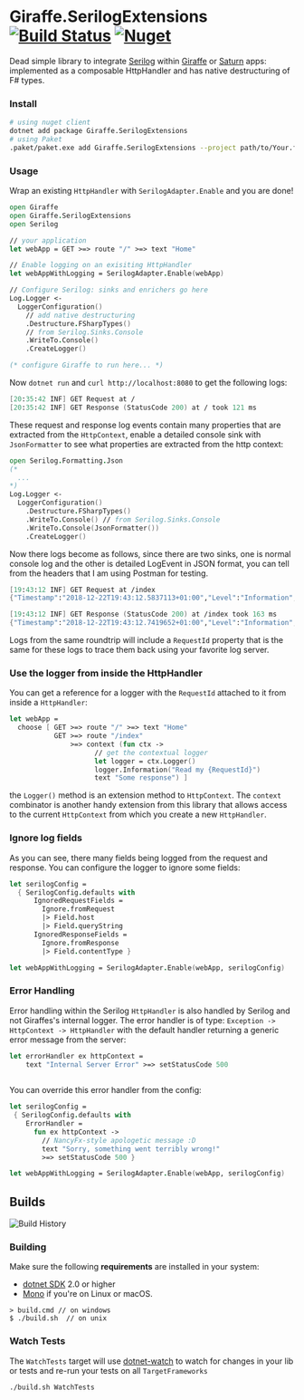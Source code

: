 # Giraffe.SerilogExtensions [![Build Status](https://travis-ci.org/Zaid-Ajaj/Giraffe.SerilogExtensions.svg?branch=master)](https://travis-ci.org/Zaid-Ajaj/Giraffe.SerilogExtensions) [![Nuget](https://img.shields.io/nuget/v/Giraffe.SerilogExtensions.svg?colorB=green)](https://www.nuget.org/packages/Giraffe.SerilogExtensions)

Dead simple library to integrate [Serilog](https://github.com/serilog/serilog) within [Giraffe](https://github.com/giraffe-fsharp/Giraffe) or [Saturn](https://github.com/SaturnFramework/Saturn) apps: implemented as a composable HttpHandler and has native destructuring of F# types.

### Install
```bash
# using nuget client
dotnet add package Giraffe.SerilogExtensions
# using Paket
.paket/paket.exe add Giraffe.SerilogExtensions --project path/to/Your.fsproj
```

### Usage
Wrap an existing `HttpHandler` with `SerilogAdapter.Enable` and you are done!
```fs
open Giraffe
open Giraffe.SerilogExtensions
open Serilog 

// your application
let webApp = GET >=> route "/" >=> text "Home"

// Enable logging on an exisiting HttpHandler 
let webAppWithLogging = SerilogAdapter.Enable(webApp)

// Configure Serilog: sinks and enrichers go here
Log.Logger <- 
  LoggerConfiguration()
    // add native destructuring
    .Destructure.FSharpTypes()
    // from Serilog.Sinks.Console
    .WriteTo.Console() 
    .CreateLogger() 

(* configure Giraffe to run here... *)
```
Now `dotnet run` and `curl http://localhost:8080` to get the following logs:
```fs
[20:35:42 INF] GET Request at /
[20:35:42 INF] GET Response (StatusCode 200) at / took 121 ms
```
These request and response log events contain many properties that are extracted from the `HttpContext`, enable a detailed console sink with `JsonFormatter` to see what properties are extracted from the http context:
```fs
open Serilog.Formatting.Json
(*
  ...
*)
Log.Logger <- 
  LoggerConfiguration()
    .Destructure.FSharpTypes()
    .WriteTo.Console() // from Serilog.Sinks.Console
    .WriteTo.Console(JsonFormatter())
    .CreateLogger() 
``` 
Now there logs become as follows, since there are two sinks, one is normal console log and the other is detailed LogEvent in JSON format, you can tell from the headers that I am using Postman for testing.
```fs
[19:43:12 INF] GET Request at /index
{"Timestamp":"2018-12-22T19:43:12.5837113+01:00","Level":"Information","MessageTemplate":"{Method} Request at {Path}","Properties":{"RequestId":"2b47246b-ba4f-4b24-9d12-fe1827fcfa87","Type":"Request","Path":"/index","Method":"GET","Host":"localhost","Port":5000,"Query":{},"RequestHeaders":{"Accept":"*/*","Accept-Encoding":"gzip, deflate","Cache-Control":"no-cache","Connection":"keep-alive","Host":"localhost:5000","Postman-Token":"61f5470e-27ad-4a98-b074-c7e41bceb1f7","User-Agent":"PostmanRuntime/7.4.0"},"UserAgent":"PostmanRuntime/7.4.0","Body":"","ContentType":""}}

[19:43:12 INF] GET Response (StatusCode 200) at /index took 163 ms
{"Timestamp":"2018-12-22T19:43:12.7419652+01:00","Level":"Information","MessageTemplate":"{Method} Response (StatusCode {StatusCode}) at {Path} took {Duration} ms","Properties":{"Duration":163,"Path":"/index","RequestId":"2b47246b-ba4f-4b24-9d12-fe1827fcfa87","Type":"Response","Method":"GET","StatusCode":200,"ContentType":"text/plain; charset=utf-8"}}
```
Logs from the same roundtrip will include a `RequestId` property that is the same for these logs to trace them back using your favorite log server. 

### Use the logger from inside the HttpHandler 
You can get a reference for a logger with the `RequestId` attached to it from inside a `HttpHandler`:
```fs
let webApp = 
  choose [ GET >=> route "/" >=> text "Home"
           GET >=> route "/index" 
               >=> context (fun ctx ->
                     // get the contextual logger
                     let logger = ctx.Logger() 
                     logger.Information("Read my {RequestId}")
                     text "Some response") ]
```
the `Logger()` method is an extension method to `HttpContext`. The `context` combinator is another handy extension from this library that allows access to the current `HttpContext` from which you create a new `HttpHandler`.

### Ignore log fields
As you can see, there many fields being logged from the request and response. You can configure the logger to ignore some fields:
```fs
let serilogConfig = 
  { SerilogConfig.defaults with
      IgnoredRequestFields = 
        Ignore.fromRequest
        |> Field.host
        |> Field.queryString
      IgnoredResponseFields = 
        Ignore.fromResponse
        |> Field.contentType }

let webAppWithLogging = SerilogAdapter.Enable(webApp, serilogConfig)
```
### Error Handling
Error handling within the Serilog `HttpHandler` is also handled by Serilog and not Giraffes's internal logger. The error handler is of type: `Exception -> HttpContext -> HttpHandler` with the default handler returning a generic error message from the server:
```fs
let errorHandler ex httpContext = 
    text "Internal Server Error" >=> setStatusCode 500
    
```
You can override this error handler from the config:
```fs
let serilogConfig = 
 { SerilogConfig.defaults with 
    ErrorHandler = 
      fun ex httpContext -> 
        // NancyFx-style apologetic message :D
        text "Sorry, something went terribly wrong!"
        >=> setStatusCode 500 }

let webAppWithLogging = SerilogAdapter.Enable(webApp, serilogConfig)
```

## Builds

![Build History](https://buildstats.info/travisci/chart/Zaid-Ajaj/Giraffe.SerilogExtensions)


### Building


Make sure the following **requirements** are installed in your system:

* [dotnet SDK](https://www.microsoft.com/net/download/core) 2.0 or higher
* [Mono](http://www.mono-project.com/) if you're on Linux or macOS.

```
> build.cmd // on windows
$ ./build.sh  // on unix
```

### Watch Tests

The `WatchTests` target will use [dotnet-watch](https://github.com/aspnet/Docs/blob/master/aspnetcore/tutorials/dotnet-watch.md) to watch for changes in your lib or tests and re-run your tests on all `TargetFrameworks`

```
./build.sh WatchTests
```